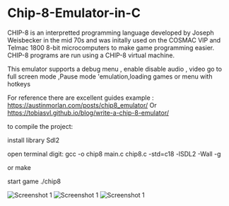 # Chip-8-Emulator-in-C
CHIP-8 is an interpretted programming language developed by Joseph Weisbecker in the mid 70s and was initally used on the COSMAC VIP and Telmac 1800 8-bit microcomputers to make game programming easier. CHIP-8 programs are run using a CHIP-8 virtual machine.

This emulator supports a debug menu , enable disable audio , video go to full screen mode ,Pause mode 'emulation,loading games or menu with hotkeys

For reference there are excellent guides example : 
https://austinmorlan.com/posts/chip8_emulator/
Or
https://tobiasvl.github.io/blog/write-a-chip-8-emulator/

to compile the project:

install library Sdl2

open terminal digit: gcc -o chip8 main.c chip8.c -std=c18 -lSDL2 -Wall -g

or make

start game ./chip8 <YOUR GAME.ch8>

![Screenshot 1](https://github.com/SuzieQQ/screenchip8c/blob/main/1.png)
![Screenshot 1](https://github.com/SuzieQQ/screenchip8c/blob/main/2.png)
![Screenshot 1](https://github.com/SuzieQQ/screenchip8c/blob/main/3.png)
